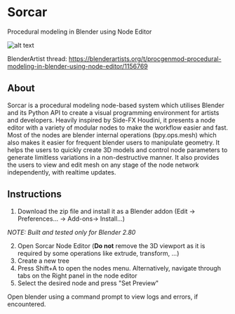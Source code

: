 # Sorcar
Procedural modeling in Blender using Node Editor

![alt text](https://github.com/aachman98/Sorcar/raw/v3.0-alpha/sorcar.png "Sorcar v3 (alpha)")

BlenderArtist thread: https://blenderartists.org/t/procgenmod-procedural-modeling-in-blender-using-node-editor/1156769</br>

## About
Sorcar is a procedural modeling node-based system which utilises Blender and its Python API to create a visual programming environment for artists and developers. Heavily inspired by Side-FX Houdini, it presents a node editor with a variety of modular nodes to make the workflow easier and fast. Most of the nodes are blender internal operations (bpy.ops.mesh) which also makes it easier for frequent blender users to manipulate geometry. It helps the users to quickly create 3D models and control node parameters to generate limitless variations in a non-destructive manner. It also provides the users to view and edit mesh on any stage of the node network independently, with realtime updates.

## Instructions 
1. Download the zip file and install it as a Blender addon (Edit -> Preferences... -> Add-ons-> Install...)

_NOTE: Built and tested only for Blender 2.80_

2. Open Sorcar Node Editor (__Do not__ remove the 3D viewport as it is required by some operations like extrude, transform, ...)
3. Create a new tree
4. Press Shift+A to open the nodes menu. Alternatively, navigate through tabs on the Right panel in the node editor
6. Select the desired node and press "Set Preview"

Open blender using a command prompt to view logs and errors, if encountered.
